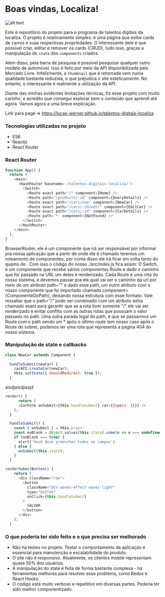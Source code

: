 # Boas vindas, Localiza!

![alt text](http://localiza.grupociadetalentos.com.br/img/banner-texto.png)

Este é repositório do projeto para o programa de talentos digitais da localiza. O projeto é relativamente simples: é uma página que exibe cards de carros e suas respectivas propriedades. O interessante dele é que possível criar, editar e remover os cards (CRUD), tudo isso, graças a manipulação do `state` dos `components` criados. 

Além disso, pela barra de pesquisa é possível pesquisar qualquer outro modelo de automóvel. Isso é feito por meio da API disponibilizada pelo Mercado Livre. Infelizmente, a `thumbnail` que é retornada vem numa qualidade bastante reduzida, o que prejudica o site esteticamente. No entanto, o interessante é realmente a utilização da API.

Diante das minhas evidentes limitações técnicas, fiz esse projeto com muito carinho, e acredito que consegui explorar bem o conteúdo que aprendi até agora. Vamos agora a uma breve explicação.

Link para page => https://lucas-werner.github.io/talentos-digitais-localiza

### Tecnologias utilizadas no projeto

* ES6
* Reactjs
* React Router

### React Router

```javascript
function App() {
  return (
    <main>
      <HashRouter basename='/talentos-digitais-localiza/'>
        <Switch>
          <Route exact path="/" component={Home} />
          <Route path="/products/:id" component={QueryDetails} />
          <Route exact path="/cars/new" component={NewCar} />
          <Route exact path="/cars/:id/edit" component={EditCar} />
          <Route exact path="/cars/:id" component={CarDetails} />         
          <Route path='*' component={NotFound} />
        </Switch>
      </HashRouter>
    </main>
  );
}
```
BrowserRouter, ele é um componente que irá ser responsável por informar pra nossa aplicação que a partir de onde ele é chamado teremos um roteamento de componentes, por conta disso ele irá ficar em volta tanto do <App /> quanto do <Sobre />. Com isso o código do nosso ./src/index.js fica assim:
O Switch, é um componente que recebe vários componentes Route e dado o caminho que for passado na URL um deles é renderizado. Cada Route é uma rota do nosso sistema, e devemos passar pra ele qual vai ser o caminho da url por meio de um atributo path="" e dado esse path, um outro atributo com o nosso componente que foi importado chamado component={ComponenteDoPath}, deixando nossa estrutura com esse formato:
Vale ressaltar que o path="/" pode ser combinado com um atributo extra chamado exact para garantir que se a rota tiver somente "/" ele vai ser renderizado e evitar conflito com as outras rotas que possuam o valor passado no path.
Uma outra parada legal do path, é que se passarmos um Route com o path sendo um * após o último route (em nosso caso após o Route do sobre), podemos ter uma rota que representa a página 404 do nosso sistema.

### Manipulação de state e callbacks
```javascript 
class NewCar extends Component {
 
  handleSubmit(newCar) {
    carAPI.createCar(newCar);
    this.setState({ shouldRedirect: true });
  }

```
aisdjaisdjiasjd
```javascript
render() {
      return (
      <CarForm onSubmit={this.handleSubmit} car={{specs: {}}} />
    );
  }
```

```javascript
  handleSubmit() {    
    const { onSubmit } = this.props;
    const noBlank = Object.values(this.state).some(e => e === undefined || e === '')
    if (noBlank === true) {
      alert('Você deve preencher todos os campos')
    } else {
      onSubmit(this.state);
    }
  }
```

```javascript
renderSubmitButton() {
    return (
      <div className="row">
        <button
          className="btn waves-effect waves-light"
          type="button"
          onClick={this.handleSubmit}
        >
          SALVAR
        </button>
      </div>
    );
  }
```

### O que poderia ter sido feito e o que precisa ser melhorado

* Não há testes no projeto. Testar o comportamento da aplicação é essencial para manutenção e escalabilidade do produto. 
* O site não é responsivo. Atualmente, os clientes mobile representam quase 50% dos usuários.
* A manipulação do state é feita de forma bastante complexa - há ferramentas melhores para resolver esse problema, como Redux e React Hooks. 
* O código está muito verboso e repetitivo em diversas partes. Poderia ter sido melhor componentizado.
